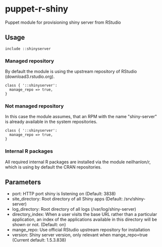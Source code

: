 # puppet-r-shiny
Puppet module for provisioning shiny server from RStudio

## Usage

```puppet
include ::shinyserver
```

### Managed repository
By default the module is using the upstream repository of RStudio (download3.rstudio.org).
```puppet
class { '::shinyserver':
  manage_repo => true,
}
```

### Not managed repository
In this case the module assumes, that an RPM with the name "shiny-server" is already available in the system repositories.
```puppet
class { '::shinyserver':
  manage_repo => true,
}
```

### Internal R packages
All required internal R packages are installed via the module neilhanlon/r, which is using by default the CRAN repositories. 

## Parameters
  * port: HTTP port shiny is listening on (Default: 3838)
  * site_directory: Root directory of all Shiny apps (Default: /srv/shiny-server)
  * log_directory: Root directory of all logs (/var/log/shiny-server)
  * directory_index: When a user visits the base URL rather than a particular application,  an index of the applications available in this directory will be shown or not. (Default: on)
  * mange_repo: Use official RStudio upstream repository for installation
  * version: Shiny server version, only relevant when mange_repo=true (Current default: 1.5.3.838)
  